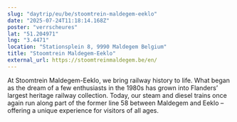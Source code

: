 ```yaml
---
slug: "daytrip/eu/be/stoomtrein-maldegem-eeklo"
date: "2025-07-24T11:18:14.168Z"
poster: "verrscheures"
lat: "51.204971"
lng: "3.4471"
location: "Stationsplein 8, 9990 Maldegem Belgium"
title: "Stoomtrein Maldegem-Eeklo"
external_url: https://stoomtreinmaldegem.be/en/
---
```

At Stoomtrein Maldegem-Eeklo, we bring railway history to life. What began as the dream of a few enthusiasts in the 1980s has grown into Flanders’ largest heritage railway collection. Today, our steam and diesel trains once again run along part of the former line 58 between Maldegem and Eeklo – offering a unique experience for visitors of all ages. 